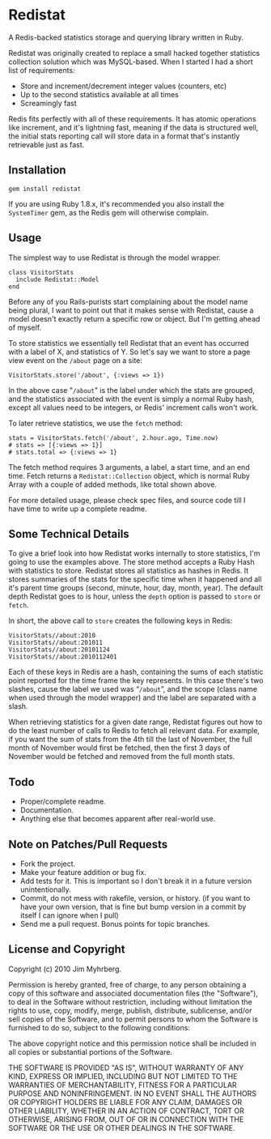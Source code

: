 # Redistat

A Redis-backed statistics storage and querying library written in Ruby.

Redistat was originally created to replace a small hacked together statistics collection solution which was MySQL-based. When I started I had a short list of requirements:

* Store and increment/decrement integer values (counters, etc)
* Up to the second statistics available at all times
* Screamingly fast

Redis fits perfectly with all of these requirements. It has atomic operations like increment, and it's lightning fast, meaning if the data is structured well, the initial stats reporting call will store data in a format that's instantly retrievable just as fast.

## Installation

    gem install redistat

If you are using Ruby 1.8.x, it's recommended you also install the `SystemTimer` gem, as the Redis gem will otherwise complain.

## Usage

The simplest way to use Redistat is through the model wrapper.

    class VisitorStats
      include Redistat::Model
    end

Before any of you Rails-purists start complaining about the model name being plural, I want to point out that it makes sense with Redistat, cause a model doesn't exactly return a specific row or object. But I'm getting ahead of myself.

To store statistics we essentially tell Redistat that an event has occurred with a label of X, and statistics of Y. So let's say we want to store a page view event on the `/about` page on a site:

    VisitorStats.store('/about', {:views => 1})

In the above case "`/about`" is the label under which the stats are grouped, and the statistics associated with the event is simply a normal Ruby hash, except all values need to be integers, or Redis' increment calls won't work.

To later retrieve statistics, we use the `fetch` method:

    stats = VisitorStats.fetch('/about', 2.hour.ago, Time.now)
    # stats => [{:views => 1}]
    # stats.total => {:views => 1}

The fetch method requires 3 arguments, a label, a start time, and an end time. Fetch returns a `Redistat::Collection` object, which is normal Ruby Array with a couple of added methods, like total shown above.

For more detailed usage, please check spec files, and source code till I have time to write up a complete readme.


## Some Technical Details

To give a brief look into how Redistat works internally to store statistics, I'm going to use the examples above. The store method accepts a Ruby Hash with statistics to store. Redistat stores all statistics as hashes in Redis. It stores summaries of the stats for the specific time when it happened and all it's parent time groups (second, minute, hour, day, month, year). The default depth Redistat goes to is hour, unless the `depth` option is passed to `store` or `fetch`.

In short, the above call to `store` creates the following keys in Redis:

    VisitorStats//about:2010
    VisitorStats//about:201011
    VisitorStats//about:20101124
    VisitorStats//about:2010112401

Each of these keys in Redis are a hash, containing the sums of each statistic point reported for the time frame the key represents. In this case there's two slashes, cause the label we used was “`/about`”, and the scope (class name when used through the model wrapper) and the label are separated with a slash.

When retrieving statistics for a given date range, Redistat figures out how to do the least number of calls to Redis to fetch all relevant data. For example, if you want the sum of stats from the 4th till the last of November, the full month of November would first be fetched, then the first 3 days of November would be fetched and removed from the full month stats.


## Todo

* Proper/complete readme.
* Documentation.
* Anything else that becomes apparent after real-world use.


## Note on Patches/Pull Requests
 
* Fork the project.
* Make your feature addition or bug fix.
* Add tests for it. This is important so I don't break it in a
  future version unintentionally.
* Commit, do not mess with rakefile, version, or history.
  (if you want to have your own version, that is fine but bump version in a commit by itself I can ignore when I pull)
* Send me a pull request. Bonus points for topic branches.


## License and Copyright

Copyright (c) 2010 Jim Myhrberg.

Permission is hereby granted, free of charge, to any person obtaining
a copy of this software and associated documentation files (the
"Software"), to deal in the Software without restriction, including
without limitation the rights to use, copy, modify, merge, publish,
distribute, sublicense, and/or sell copies of the Software, and to
permit persons to whom the Software is furnished to do so, subject to
the following conditions:

The above copyright notice and this permission notice shall be
included in all copies or substantial portions of the Software.

THE SOFTWARE IS PROVIDED "AS IS", WITHOUT WARRANTY OF ANY KIND,
EXPRESS OR IMPLIED, INCLUDING BUT NOT LIMITED TO THE WARRANTIES OF
MERCHANTABILITY, FITNESS FOR A PARTICULAR PURPOSE AND
NONINFRINGEMENT. IN NO EVENT SHALL THE AUTHORS OR COPYRIGHT HOLDERS BE
LIABLE FOR ANY CLAIM, DAMAGES OR OTHER LIABILITY, WHETHER IN AN ACTION
OF CONTRACT, TORT OR OTHERWISE, ARISING FROM, OUT OF OR IN CONNECTION
WITH THE SOFTWARE OR THE USE OR OTHER DEALINGS IN THE SOFTWARE.
